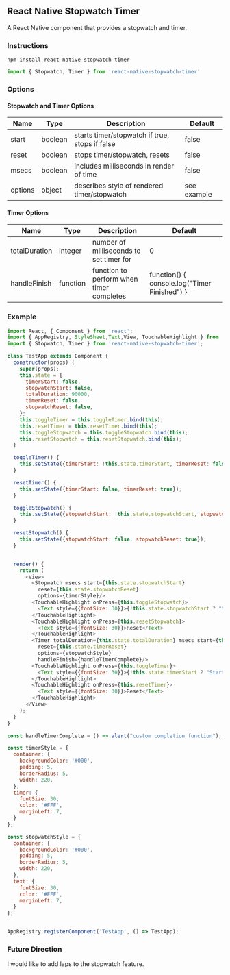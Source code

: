 ## React Native Stopwatch Timer

A React Native component that provides a stopwatch and timer.

### Instructions

```npm install react-native-stopwatch-timer```

```js
import { Stopwatch, Timer } from 'react-native-stopwatch-timer'
```

### Options

#### Stopwatch and Timer Options

|Name|Type|Description|Default|
|----|----|-----------|------|
|start|boolean|starts timer/stopwatch if true, stops if false|false|
|reset|boolean|stops timer/stopwatch, resets|false|
|msecs|boolean|includes milliseconds in render of time|false|
|options|object|describes style of rendered timer/stopwatch|see example|

#### Timer Options

|Name|Type|Description|Default|
|----|----|-----------|------|
|totalDuration|Integer|number of milliseconds to set timer for|0|
|handleFinish|function|function to perform when timer completes|function() { console.log("Timer Finished") }|

### Example

```js
import React, { Component } from 'react';
import { AppRegistry, StyleSheet,Text,View, TouchableHighlight } from 'react-native';
import { Stopwatch, Timer } from 'react-native-stopwatch-timer';

class TestApp extends Component {
  constructor(props) {
    super(props);
    this.state = {
      timerStart: false,
      stopwatchStart: false,
      totalDuration: 90000,
      timerReset: false,
      stopwatchReset: false,
    };
    this.toggleTimer = this.toggleTimer.bind(this);
    this.resetTimer = this.resetTimer.bind(this);
    this.toggleStopwatch = this.toggleStopwatch.bind(this);
    this.resetStopwatch = this.resetStopwatch.bind(this);
  }

  toggleTimer() {
    this.setState({timerStart: !this.state.timerStart, timerReset: false});
  }

  resetTimer() {
    this.setState({timerStart: false, timerReset: true});
  }

  toggleStopwatch() {
    this.setState({stopwatchStart: !this.state.stopwatchStart, stopwatchReset: false});
  }

  resetStopwatch() {
    this.setState({stopwatchStart: false, stopwatchReset: true});
  }


  render() {
    return (
      <View>
        <Stopwatch msecs start={this.state.stopwatchStart}
          reset={this.state.stopwatchReset}
          options={timerStyle}/>
        <TouchableHighlight onPress={this.toggleStopwatch}>
          <Text style={{fontSize: 30}}>{!this.state.stopwatchStart ? "Start" : "Stop"}</Text>
        </TouchableHighlight>
        <TouchableHighlight onPress={this.resetStopwatch}>
          <Text style={{fontSize: 30}}>Reset</Text>
        </TouchableHighlight>
        <Timer totalDuration={this.state.totalDuration} msecs start={this.state.timerStart}
          reset={this.state.timerReset}
          options={stopwatchStyle}
          handleFinish={handleTimerComplete}/>
        <TouchableHighlight onPress={this.toggleTimer}>
          <Text style={{fontSize: 30}}>{!this.state.timerStart ? "Start" : "Stop"}</Text>
        </TouchableHighlight>
        <TouchableHighlight onPress={this.resetTimer}>
          <Text style={{fontSize: 30}}>Reset</Text>
        </TouchableHighlight>
      </View>
    );
  }
}

const handleTimerComplete = () => alert("custom completion function");

const timerStyle = {
  container: {
    backgroundColor: '#000',
    padding: 5,
    borderRadius: 5,
    width: 220,
  },
  timer: {
    fontSize: 30,
    color: '#FFF',
    marginLeft: 7,
  }
};

const stopwatchStyle = {
  container: {
    backgroundColor: '#000',
    padding: 5,
    borderRadius: 5,
    width: 220,
  },
  text: {
    fontSize: 30,
    color: '#FFF',
    marginLeft: 7,
  }
};


AppRegistry.registerComponent('TestApp', () => TestApp);

```


### Future Direction

I would like to add laps to the stopwatch feature.
